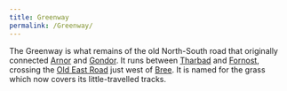 ```yaml
---
title: Greenway
permalink: /Greenway/
---
```


The Greenway is what remains of the old North-South road that originally
connected [Arnor](Arnor "wikilink") and [Gondor](Gondor "wikilink"). It
runs between [Tharbad](Tharbad "wikilink") and
[Fornost](Fornost "wikilink"), crossing the [Old East
Road](Old_East_Road "wikilink") just west of [Bree](Bree "wikilink"). It
is named for the grass which now covers its little-travelled tracks.